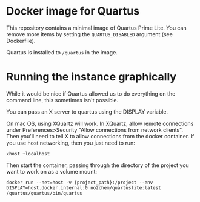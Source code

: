# Docker image for Quartus

This repository contains a minimal image of Quartus Prime Lite.
You can remove more items by setting the ```QUARTUS_DISABLED``` argument (see Dockerfile).

Quartus is installed to ```/quartus``` in the image.

# Running the instance graphically

While it would be nice if Quartus allowed us to do everything on the command line,
this sometimes isn't possible.

You can pass an X server to quartus using the DISPLAY variable. 

On mac OS, using XQuartz will work. In XQuartz, allow remote connections under Preferences>Security "Allow connections from network clients". Then you'll need to tell X to allow connections from the
docker container. If you use host networking, then you just need to run:

`xhost +localhost`

Then start the container, passing through the directory of the project you want to work on as a volume mount:

`docker run --net=host -v {project_path}:/project --env DISPLAY=host.docker.internal:0 no2chem/quartuslite:latest /quartus/quartus/bin/quartus`